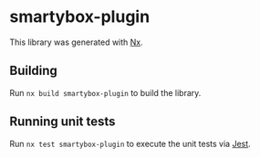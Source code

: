 # smartybox-plugin

This library was generated with [Nx](https://nx.dev).

## Building

Run `nx build smartybox-plugin` to build the library.

## Running unit tests

Run `nx test smartybox-plugin` to execute the unit tests via [Jest](https://jestjs.io).
